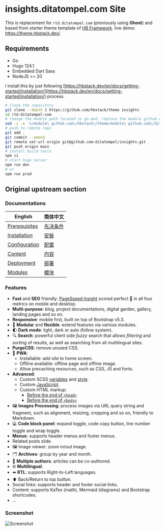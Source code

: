 # insights.ditatompel.com Site

This is replacement for `rtd.ditatompel.com` (previously using **Ghost**) and based from starter theme template of [HB Framework](https://hbstack.dev/). live demo: https://theme.hbstack.dev/.

## Requirements

-   Go
-   Hugo 124.1
-   Embedded Dart Sass
-   NodeJS >= 20

I install this by just following [https://hbstack.dev/en/docs/getting-started/installation/](https://hbstack.dev/en/docs/getting-started/installation/) process.

```bash
# Clone the repository
git clone --depth 1 https://github.com/hbstack/theme insights
cd rtd-ditatompel-com
# change the module path located in go.mod, replace the module github.com/hbstack/theme with this repo : github.com/ditatompel/insights.
sed -i -e 's/module\ github.com\/hbstack\/theme/module\ github.com\/ditatompel\/insights/' go.mod
# push to remote repo
git add .
git commit --amend
git remote set-url origin git@github.com:ditatompel/insights.git
git push origin main
# install build tools
npm ci
# start hugo server
npm run dev
# or
npm run prod
```

## Original upstream section

### Documentations

| English                                                                     | 简体中文                                                                    |
| --------------------------------------------------------------------------- | --------------------------------------------------------------------------- |
| [Prerequisites](https://hbstack.dev/en/docs/getting-started/prerequisites/) | [先决条件](https://hbstack.dev/zh-hans/docs/getting-started/prerequisites/) |
| [Installation](https://hbstack.dev/en/docs/getting-started/installation/)   | [安裝](https://hbstack.dev/zh-hans/docs/getting-started/installation/)      |
| [Configuration](https://hbstack.dev/en/docs/configuration/)                 | [配置](https://hbstack.dev/zh-hans/docs/configuration/)                     |
| [Content](https://hbstack.dev/en/docs/content/)                             | [内容](https://hbstack.dev/zh-hans/docs/content/)                           |
| [Deployment](https://hbstack.dev/en/docs/deployment/)                       | [部署](https://hbstack.dev/zh-hans/docs/deployment/)                        |
| [Modules](https://hbstack.dev/en/docs/modules/)                             | [模块](https://hbstack.dev/zh-hans/docs/modules/)                           |

### Features

-   **Fast** and **SEO** friendly: [PageSpeed Insight](https://pagespeed.web.dev/analysis?url=https://theme.hbstack.dev/en/) scored perfect :100: in all four metrics on mobile and desktop.
-   **Multi-purpose**: blog, project documentations, digital garden, gallery, landing pages and so on.
-   **Responsive**: mobile first, built on top of Bootstrap v5.3.
-   :ice_cube: **Modular** and **flexible**: extend features via various modules.
-   :first_quarter_moon: **Dark mode**: light, dark or auto (follow system).
-   :mag: **Search**: powerful client side _fuzzy_ search that allows _filtering_ and _sorting_ of results, as well as searching from all multilingual sites.
-   **PurgeCSS**: remove unused CSS.
-   :rocket: **PWA**:
    -   Installable: add site to home screen.
    -   Offline available: offline page and offline image.
    -   Allow precaching resources, such as CSS, JS and fonts.
-   **Advanced**:
    -   Custom SCSS [variables](https://github.com/hbstack/theme/blob/main/assets/hb/modules/custom/scss/variables.tmpl.scss) and [style](https://github.com/hbstack/theme/blob/main/assets/hb/modules/custom/scss/index.scss).
    -   Custom [JavaScript](https://github.com/hbstack/theme/blob/main/assets/hb/modules/custom/js/index.ts).
    -   Custom HTML markup:
        -   [Before the end of `<head>`](https://github.com/hbstack/theme/blob/main/layouts/partials/hugopress/modules/hb-custom/hooks/head-end.html)
        -   [Before the end of `<body>`](https://github.com/hbstack/theme/blob/main/layouts/partials/hugopress/modules/hb-custom/hooks/body-end.html)
-   :framed_picture: **Images Processing**: process images via URL query string and fragment, such as alignment, resizing, cropping and so on, friendly to Markdown.
-   :computer: **Code block panel**: expand toggle, code copy button, line number toggle and wrap toggle.
-   **Menus**: supports header menus and footer menus.
-   Related posts slide.
-   :framed_picture: Image viewer: zoom in/out image.
-   :card_index_dividers: **Archives**: group by year and month.
-   :memo: **Multiple authors**: articles can be co-authored.
-   :globe_with_meridians: **Multilingual**.
-   :arrow_left: **RTL**: supports Right-to-Left languages.
-   :arrow_up: Back/Return to top button.
-   Social links: supports header and footer social links.
-   Content: supports KaTex (math), Mermaid (diagrams) and Bootstrap shortcodes.
-   ...

### Screenshot

![Screenshot](https://raw.githubusercontent.com/hbstack/theme/main/images/screenshot.png)
